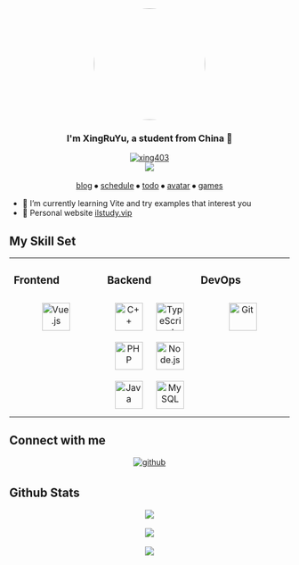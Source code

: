 <div align="center"> 
	<img src="https://avatars.githubusercontent.com/u/74746021" align="center" height="" width="200" style="border-radius: 50%;" /> </div>
<h3 align="center">I'm XingRuYu, a student from China 🚀</h3>
<div align="center">
	<a href="https://github.com/xing403">
		<img src="https://readme-typing-svg.demolab.com?font=Fira+Code&weight=600&size=24&pause=1000&color=CDD9E5&background=22272E00&center=true&vCenter=true&random=false&width=610&lines=maintain+interests+and+hobbies." alt="xing403" />
	</a>
</div>
<div align="center">
	<img src="https://komarev.com/ghpvc/?username=xing403&&style=flat-square" align="center" />
</div>
<br/> 
<div align="center">
	<smap>
		<a href="https://ilstudy.vip">blog</a> ⦁
		<a href="http://schedule.ilstudy.vip">schedule</a> ⦁
		<a href="http://todo.ilstudy.vip">todo</a> ⦁
		<a href="https://avatar.ilstudy.vip">avatar</a> ⦁
		<a href="http://games.ilstudy.vip">games</a>
	</smap>
</div>

- 🌱 I’m currently learning Vite and  try examples that interest you
- 🔗 Personal website [ilstudy.vip](http://ilstudy.vip)      

## My Skill Set

<table>
	<tr>
		<td valign="top" width="33%">
			<h3> Frontend</h3>
            <div align="center">
              <a href="https://vuejs.org/" target="_blank"><img style="margin: 10px" src="https://profilinator.rishav.dev/skills-assets/vuejs-original-wordmark.svg" alt="Vue.js" height="50" /></a>
            </div>
          </td>
        <td valign="top" width="33%">
        <h3> Backend </h3>
        <div align="center">
          <a href="https://www.cplusplus.com/" target="_blank"><img style="margin: 10px" src="https://profilinator.rishav.dev/skills-assets/cplusplus-original.svg" alt="C++" height="50" /></a>
          <a href="https://www.typescriptlang.org/" target="_blank"><img style="margin: 10px" src="https://profilinator.rishav.dev/skills-assets/typescript-original.svg" alt="TypeScript" height="50" /></a>
          <a href="https://www.php.net/" target="_blank"><img style="margin: 10px" src="https://profilinator.rishav.dev/skills-assets/php-original.svg" alt="PHP" height="50" /></a>
          <a href="https://nodejs.org/" target="_blank"><img style="margin: 10px" src="https://profilinator.rishav.dev/skills-assets/nodejs-original-wordmark.svg" alt="Node.js" height="50" /></a>
          <a href="https://nodejs.org/" target="_blank"><img style="margin: 10px" src="https://profilinator.rishav.dev/skills-assets/java-original-wordmark.svg" alt="Java" height="50" /></a>
          <a href="https://www.mysql.com/" target="_blank"><img style="margin: 10px" src="https://profilinator.rishav.dev/skills-assets/mysql-original-wordmark.svg" alt="MySQL" height="50" /></a>
        </div>
      </td>
      <td valign="top" width="33%">
        <h3>DevOps</h3>
        <div align="center">
          <a href="https://github.com/" target="_blank"><img style="margin: 10px" src="https://profilinator.rishav.dev/skills-assets/git-scm-icon.svg" alt="Git" height="50" /></a>
        </div>
      </td>
    </tr>
  </table>
  
## Connect with me

<div align="center"> 
  <a href="https://github.com/xing403" target="_blank"> <img src="https://img.shields.io/badge/github-%2324292e.svg?&style=for-the-badge&logo=github&logoColor=white" alt=github style="margin-bottom: 5px;" /> </a>   
</div>

## Github Stats   

<div align="center"><img src="https://github-readme-stats.vercel.app/api?username=xing403&show_icons=true&count_private=true&hide_border=true" align="center" /></div>    
<br/> 

<div align="center"><img src="https://github-readme-activity-graph.vercel.app/graph?username=xing403&theme=xcode" /> </div> 
<br/> 

<div align="center"> <img src="https://profile-counter.glitch.me/xing403/count.svg" /> </div>
